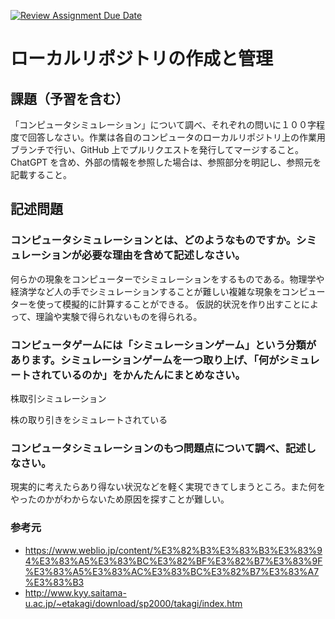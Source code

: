 [![Review Assignment Due Date](https://classroom.github.com/assets/deadline-readme-button-24ddc0f5d75046c5622901739e7c5dd533143b0c8e959d652212380cedb1ea36.svg)](https://classroom.github.com/a/wXVH1iCY)
# ローカルリポジトリの作成と管理

## 課題（予習を含む）

「コンピュータシミュレーション」について調べ、それぞれの問いに１００字程度で回答しなさい。作業は各自のコンピュータのローカルリポジトリ上の作業用ブランチで行い、GitHub 上でプルリクエストを発行してマージすること。ChatGPT を含め、外部の情報を参照した場合は、参照部分を明記し、参照元を記載すること。

## 記述問題


### コンピュータシミュレーションとは、どのようなものですか。シミュレーションが必要な理由を含めて記述しなさい。
何らかの現象をコンピューターでシミュレーションをするものである。物理学や経済学など人の手でシミュレーションすることが難しい複雑な現象をコンピューターを使って模擬的に計算することができる。
仮説的状況を作り出すことによって、理論や実験で得られないものを得られる。
### コンピュータゲームには「シミュレーションゲーム」という分類があります。シミュレーションゲームを一つ取り上げ、「何がシミュレートされているのか」をかんたんにまとめなさい。

株取引シミュレーション

株の取り引きをシミュレートされている
### コンピュータシミュレーションのもつ問題点について調べ、記述しなさい。
現実的に考えたらあり得ない状況などを軽く実現できてしまうところ。また何をやったのかがわからないため原因を探すことが難しい。

### 参考元
- https://www.weblio.jp/content/%E3%82%B3%E3%83%B3%E3%83%94%E3%83%A5%E3%83%BC%E3%82%BF%E3%82%B7%E3%83%9F%E3%83%A5%E3%83%AC%E3%83%BC%E3%82%B7%E3%83%A7%E3%83%B3
- http://www.kyy.saitama-u.ac.jp/~etakagi/download/sp2000/takagi/index.htm